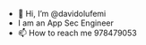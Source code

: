 - 👋 Hi, I’m @davidolufemi
- I am an App Sec Engineer
- 📫 How to reach me 978479053

<!---
davidolufemi/davidolufemi is a ✨ special ✨ repository because its `README.md` (this file) appears on your GitHub profile.
You can click the Preview link to take a look at your changes.
--->
